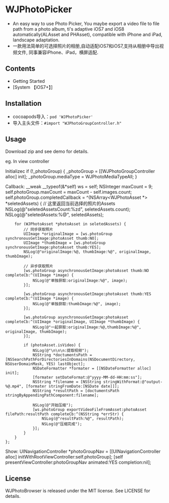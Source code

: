 # WJPhotoPicker
* An easy way to use Photo Picker, You maybe export a video file to file path from a photo album, ti's adaptive iOS7 and iOS8 automatically(ALAsset and PHAsset), compatible with iPhone and iPad, landscape adaptation.
* 一款用法简单的可选择照片的相册,自动适配iOS7和iOS7,支持从相册中导出视频文件, 同事兼容iPhone、iPad，横屏适配.

## Contents
* Getting Started
* [System 【iOS7+】]

## Installation
* cocoapods导入：`pod 'WJPhotoPicker'` 
* 导入主头文件：`#import "WJPhotoGroupController.h"`

## Usage
Download zip and see demo for details.

eg.
In view controller

Initializec
    if (!_photoGroup) {
        _photoGroup = [[WJPhotoGroupController alloc] init];
        _photoGroup.mediaType = WJPhotoMediaTypeAll;
    }

Callback:
    __weak __typeof(&*self) ws = self;
    NSInteger maxCount = 9;
    self.photoGroup.maxCount = maxCount - self.images.count;
    self.photoGroup.completedCallback = ^(NSArray<WJPhotoAsset *> *seletedAssets) {
        // 这里返回当前选择的照片的Assets
        NSLog(@"seletedAssetsCount:%zd", seletedAssets.count);
        NSLog(@"seletedAssets:%@", seletedAssets);
    
        for (WJPhotoAsset *photoAsset in seletedAssets) {
            // 同步获取照片
            UIImage *originalImage = [ws.photoGroup synchronousGetImage:photoAsset thumb:NO];
            UIImage *thumbImage = [ws.photoGroup synchronousGetImage:photoAsset thumb:YES];
            NSLog(@"originalImage:%@, thumbImage:%@", originalImage, thumbImage);

            // 异步获取照片
            [ws.photoGroup asynchronousGetImage:photoAsset thumb:NO completeCb:^(UIImage *image) {
                NSLog(@"单独获取:originalImage:%@", image);
            }];

            [ws.photoGroup asynchronousGetImage:photoAsset thumb:YES completeCb:^(UIImage *image) {
                NSLog(@"单独获取:thumbImage:%@", image);
            }];

            [ws.photoGroup asynchronousGetImage:photoAsset completeCb:^(UIImage *originalImage, UIImage *thumbImage) {
                NSLog(@"一起获取:originalImage:%@,thumbImage:%@", originalImage, thumbImage);
            }];

            if (photoAsset.isVideo) {
                NSLog(@"\n\n\n:提取视频");
                NSString *doctumentsPath = [NSSearchPathForDirectoriesInDomains(NSDocumentDirectory, NSUserDomainMask, YES) lastObject];
                NSDateFormatter *formater = [[NSDateFormatter alloc] init];
                [formater setDateFormat:@"yyyy-MM-dd-HH:mm:ss"];
                NSString *filename = [NSString stringWithFormat:@"output-%@.mp4", [formater stringFromDate:[NSDate date]]];
                NSString *resultPath = [doctumentsPath stringByAppendingPathComponent:filename];

                NSLog(@"开始压缩");
                [ws.photoGroup exportVideoFileFromAsset:photoAsset filePath:resultPath completeCb:^(NSString *errStr) {
                    NSLog(@"resultPath:%@", resultPath);
                    NSLog(@"压缩完成");
                }];
            }
        }
    };

Show:
    UINavigationController *photoGroupNav = [[UINavigationController alloc] initWithRootViewController:self.photoGroup];
    [self presentViewController:photoGroupNav animated:YES completion:nil];


## License
WJPhotoBrowser is released under the MIT license. See LICENSE for details.
